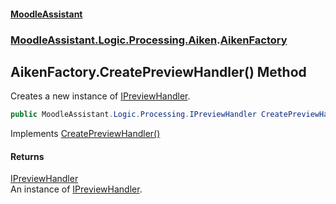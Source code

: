 #### [MoodleAssistant](index.md 'index')
### [MoodleAssistant.Logic.Processing.Aiken](MoodleAssistant.Logic.Processing.Aiken.md 'MoodleAssistant.Logic.Processing.Aiken').[AikenFactory](MoodleAssistant.Logic.Processing.Aiken.AikenFactory.md 'MoodleAssistant.Logic.Processing.Aiken.AikenFactory')

## AikenFactory.CreatePreviewHandler() Method

Creates a new instance of [IPreviewHandler](MoodleAssistant.Logic.Processing.IPreviewHandler.md 'MoodleAssistant.Logic.Processing.IPreviewHandler').

```csharp
public MoodleAssistant.Logic.Processing.IPreviewHandler CreatePreviewHandler();
```

Implements [CreatePreviewHandler()](MoodleAssistant.Logic.Processing.IReplicatorFactory.CreatePreviewHandler().md 'MoodleAssistant.Logic.Processing.IReplicatorFactory.CreatePreviewHandler()')

#### Returns
[IPreviewHandler](MoodleAssistant.Logic.Processing.IPreviewHandler.md 'MoodleAssistant.Logic.Processing.IPreviewHandler')  
An instance of [IPreviewHandler](MoodleAssistant.Logic.Processing.IPreviewHandler.md 'MoodleAssistant.Logic.Processing.IPreviewHandler').